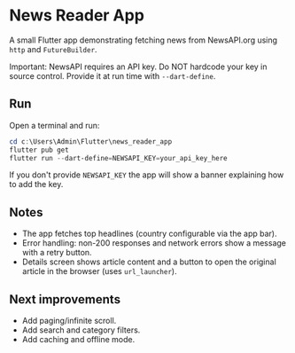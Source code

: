 News Reader App
=================

A small Flutter app demonstrating fetching news from NewsAPI.org using `http` and `FutureBuilder`.

Important: NewsAPI requires an API key. Do NOT hardcode your key in source control. Provide it at run time with `--dart-define`.

Run
---

Open a terminal and run:

```powershell
cd c:\Users\Admin\Flutter\news_reader_app
flutter pub get
flutter run --dart-define=NEWSAPI_KEY=your_api_key_here
```

If you don't provide `NEWSAPI_KEY` the app will show a banner explaining how to add the key.

Notes
-----
- The app fetches top headlines (country configurable via the app bar).
- Error handling: non-200 responses and network errors show a message with a retry button.
- Details screen shows article content and a button to open the original article in the browser (uses `url_launcher`).

Next improvements
-----------------
- Add paging/infinite scroll.
- Add search and category filters.
- Add caching and offline mode.
